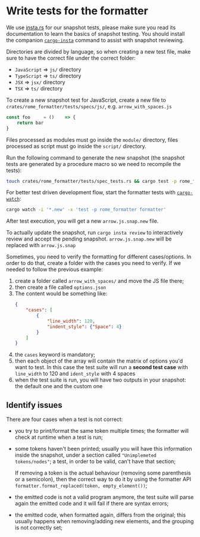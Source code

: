 # Write tests for the formatter

We use [insta.rs](https://insta.rs/docs) for our snapshot tests, please make sure you read its documentation to learn the basics of snapshot testing.
You should install the companion [`cargo-insta`](https://insta.rs/docs/cli/) command to assist with snapshot reviewing.

Directories are divided by language, so when creating a new test file, make sure to have the correct file
under the correct folder:
- `JavaScript` => `js/` directory
- `TypeScript` => `ts/` directory
- `JSX` => `jsx/` directory
- `TSX` => `ts/` directory

To create a new snapshot test for JavaScript, create a new file to `crates/rome_formatter/tests/specs/js/`, e.g. `arrow_with_spaces.js`

```javascript
const foo     = ()    => {
	return bar
}
```

Files processed as modules must go inside the `module/` directory, files processed as script must go inside the
`script/` directory.

Run the following command to generate the new snapshot (the snapshot tests are generated by a procedure macro so we need to recompile the tests):

```bash
touch crates/rome_formatter/tests/spec_tests.rs && cargo test -p rome_formatter formatter
```

For better test driven development flow, start the formatter tests with [`cargo-watch`](https://crates.io/crates/cargo-watch):

```bash
cargo watch -i '*.new' -x 'test -p rome_formatter formatter'
```

After test execution, you will get a new `arrow.js.snap.new` file.

To actually update the snapshot, run `cargo insta review` to interactively review and accept the pending snapshot. `arrow.js.snap.new` will be replaced with `arrow.js.snap`

Sometimes, you need to verify the formatting for different cases/options. In order to do that, create a folder with
the cases you need to verify. If we needed to follow the previous example:

1. create a folder called `arrow_with_spaces/` and move the JS file there;
2. then create a file called `options.json`
3. The content would be something like:
    ```json
    {
        "cases": [
            {
                "line_width": 120,
                "indent_style": {"Space": 4}
            }
        ]
    }
    ````
4. the `cases` keyword is mandatory;
5. then each object of the array will contain the matrix of options you'd want to test.
   In this case the test suite will run a **second test case** with `line_width` to 120 and `ident_style` with  4 spaces
6. when the test suite is run, you will have two outputs in your snapshot: the default one and the custom one

## Identify issues

There are four cases when a test is not correct:
- you try to print/format the same token multiple times; the formatter will check at runtime when a test is run;
- some tokens haven't been printed; usually you will have this information inside the snapshot, under a section
called `"Unimplemeted tokens/nodes"`; a test, in order to be valid, can't have that section;

   If removing a token is the actual behaviour (removing some parenthesis or a semicolon), then the correct way 
   to do it by using the formatter API `formatter.format_replaced(token, empty_element())`;
- the emitted code is not a valid program anymore, the test suite will parse again the emitted code and it will
fail if there are syntax errors;
- the emitted code, when formatted again, differs from the original; this usually happens when removing/adding new
elements, and the grouping is not correctly set;